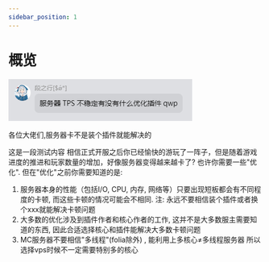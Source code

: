 ```yaml
---
sidebar_position: 1
---
```


# 概览

![](./_images/TPS不稳定有优化插件推荐吗.png)

各位大佬们,服务器卡不是装个插件就能解决的

这是一段测试内容
相信正式开服之后你已经愉快的游玩了一阵子，但是随着游戏进度的推进和玩家数量的增加，好像服务器变得越来越卡了? 也许你需要一些"优化". 但在"优化"之前你需要知道的是:
1. 服务器本身的性能（包括I/O, CPU, 内存, 网络等）只要出现短板都会有不同程度的卡顿, 而这些卡顿的情况可能会不相同. 注: 永远不要相信装个插件或者换个xxx就能解决卡顿问题
2. 大多数的优化涉及到插件作者和核心作者的工作, 这并不是大多数服主需要知道的东西, 因此合适选择核心和插件能解决大多数卡顿问题
3. MC服务器不要相信"多线程"(folia除外) , 能利用上多核心≠多线程服务器 所以选择vps时候不一定需要特别多的核心